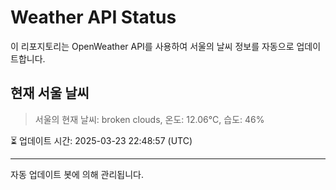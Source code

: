 
# Weather API Status

이 리포지토리는 OpenWeather API를 사용하여 서울의 날씨 정보를 자동으로 업데이트합니다.

## 현재 서울 날씨
> 서울의 현재 날씨: broken clouds, 온도: 12.06°C, 습도: 46%

⏳ 업데이트 시간: 2025-03-23 22:48:57 (UTC)

---
자동 업데이트 봇에 의해 관리됩니다.
